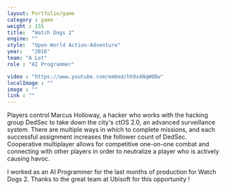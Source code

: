```yaml
---
layout: Portfolio/game
category : game
weight : 155
title:  "Watch Dogs 2" 
engine: ""
style:  "Open World Action-Adventure"
year:   "2016"
team: "A Lot"
role : "AI Programmer"

video : "https://www.youtube.com/embed/hh9x4NqW0Dw"
localImage : ""
image : ""
link : ""
---
```

Players control Marcus Holloway, a hacker who works with the hacking group DedSec to take down the city's ctOS 2.0, an advanced surveillance system. There are multiple ways in which to complete missions, and each successful assignment increases the follower count of DedSec. Cooperative multiplayer allows for competitive one-on-one combat and connecting with other players in order to neutralize a player who is actively causing havoc.

I worked as an AI Programmer for the last months of production for Watch Dogs 2.
Thanks to the great team at Ubisoft for this opportunity !